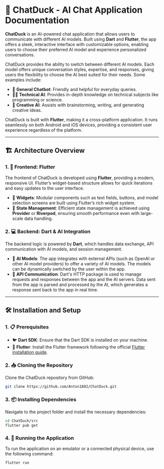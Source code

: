 # 🦆 ChatDuck - AI Chat Application Documentation

**ChatDuck** is an AI-powered chat application that allows users to communicate with different AI models. Built using **Dart** and **Flutter**, the app offers a sleek, interactive interface with customizable options, enabling users to choose their preferred AI model and experience personalized conversations.

ChatDuck provides the ability to switch between different AI models. Each model offers unique conversation styles, expertise, and responses, giving users the flexibility to choose the AI best suited for their needs. Some examples include:

- 🤖 **General Chatbot**: Friendly and helpful for everyday queries.
- 🧑‍💻 **Technical AI**: Provides in-depth knowledge on technical subjects like programming or science.
- 🎨 **Creative AI**: Assists with brainstorming, writing, and generating creative ideas.

ChatDuck is built with **Flutter**, making it a cross-platform application. It runs seamlessly on both Android and iOS devices, providing a consistent user experience regardless of the platform.

---

## 🏗️ Architecture Overview

### 1. 🎨 Frontend: Flutter

The frontend of ChatDuck is developed using **Flutter**, providing a modern, responsive UI. Flutter’s widget-based structure allows for quick iterations and easy updates to the user interface.

- 🧩 **Widgets**: Modular components such as text fields, buttons, and model selection screens are built using Flutter’s rich widget system.
- 🔄 **State Management**: Efficient state management is achieved using **Provider** or **Riverpod**, ensuring smooth performance even with large-scale data handling.

### 2. 💻 Backend: Dart & AI Integration

The backend logic is powered by **Dart**, which handles data exchange, API communication with AI models, and session management.

- 🧠 **AI Models**: The app integrates with external APIs (such as OpenAI or other AI model providers) to offer a variety of AI models. The models can be dynamically switched by the user within the app.
- 🔗 **API Communication**: Dart's HTTP package is used to manage requests and responses between the app and the AI servers. Data sent from the app is parsed and processed by the AI, which generates a response sent back to the app in real time.

---

## 🛠️ Installation and Setup

### 1. 📋 Prerequisites

- 🐦 **Dart SDK**: Ensure that the Dart SDK is installed on your machine.
- 🦋 **Flutter**: Install the Flutter framework following the official [Flutter installation guide](https://flutter.dev/docs/get-started/install).

### 2. 📥 Cloning the Repository

Clone the ChatDuck repository from GitHub:

```bash
git clone https://github.com/Anton1802/ChatDuck.git
```

### 3. 📦 Installing Dependencies

Navigate to the project folder and install the necessary dependencies:

```bash
cd ChatDuck/src
flutter pub get
```

### 4. 🚀 Running the Application

To run the application on an emulator or a connected physical device, use the following command:

```bash
flutter run
```

